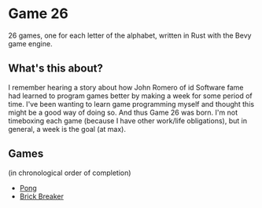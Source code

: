 # Game 26
26 games, one for each letter of the alphabet, written in Rust with the Bevy game engine.

## What's this about?
I remember hearing a story about how John Romero of id Software fame had learned to program games better by making a week for some period of time. I've been wanting to learn game programming myself and thought this might be a good way of doing so. And thus Game 26 was born. I'm not timeboxing each game (because I have other work/life obligations), but in general, a week is the goal (at max).

## Games
(in chronological order of completion)

- [Pong](pong/README.md)
- [Brick Breaker](brick_breaker/README.md)